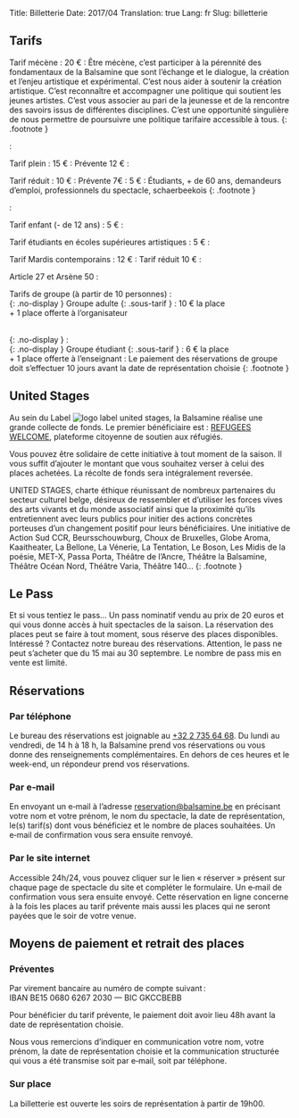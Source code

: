 Title: Billetterie
Date: 2017/04
Translation: true
Lang: fr
Slug: billetterie

## Tarifs

Tarif mécène
:  20 €
:  Être mécène, c’est participer à la pérennité des fondamentaux de la Balsamine que sont l’échange et le dialogue, la création et l’enjeu artistique et expérimental.
C’est nous aider à soutenir la création artistique. C’est reconnaître et accompagner une politique qui soutient les jeunes artistes.
C’est vous associer au pari de la jeunesse et de la rencontre des savoirs issus de différentes disciplines.
C’est une opportunité singulière de nous permettre de poursuivre une politique tarifaire accessible à tous.
{: .footnote }

:  <br/>

Tarif plein
:  15 €
:  Prévente 12 €
:  <br/>

Tarif réduit
:  10 €
:  Prévente 7€
:  5 €
:  Étudiants, + de 60 ans, demandeurs d’emploi, professionnels du spectacle, schaerbeekois
{: .footnote }

:  <br/>

Tarif enfant (- de 12 ans)
:  5 €
:  <br/>

Tarif étudiants en écoles supérieures artistiques
:  5 €
:  <br/>

Tarif Mardis contemporains
:  12 €
:  Tarif réduit 10 €
:  <br/>

Article 27 et Arsène 50
:  <br/>

Tarifs de groupe (à partir de 10 personnes)
:  <br/> {: .no-display }
Groupe adulte {: .sous-tarif }
:  10 € la place<br/> + 1 place offerte à l’organisateur

<br/> {: .no-display }
:  <br/> {: .no-display }
Groupe étudiant {: .sous-tarif }
:  6 € la place<br/> + 1 place offerte à l’enseignant
:  Le paiement des réservations de groupe doit s’effectuer 10 jours avant la date de représentation choisie
{: .footnote }


## United Stages

Au sein du Label ![logo label united stages](/images/label-united-stages-mini.png), la Balsamine réalise une grande collecte de fonds. Le premier bénéficiaire est : [REFUGEES WELCOME](http://www.bxlrefugees.be), plateforme citoyenne de soutien aux réfugiés.

Vous pouvez être solidaire de cette initiative à tout moment de la saison. Il vous suffit d’ajouter le montant que vous souhaitez verser à celui des places achetées. La récolte de fonds sera intégralement reversée.

UNITED STAGES, charte éthique réunissant de nombreux partenaires du secteur culturel belge, désireux de ressembler et d’utiliser les forces vives des arts vivants et du monde associatif ainsi que la proximité qu’ils entretiennent avec leurs publics pour initier des actions concrètes porteuses d’un changement positif pour leurs bénéficiaires. Une initiative de Action Sud CCR, Beursschouwburg, Choux de Bruxelles, Globe Aroma, Kaaitheater, La Bellone, La Vénerie, La Tentation, Le Boson, Les Midis de la poésie, MET-X, Passa Porta, Théâtre de l’Ancre, Théâtre la Balsamine, Théâtre Océan Nord, Théâtre Varia, Théâtre 140…
{: .footnote }

## Le Pass

Et si vous tentiez le pass…
Un pass nominatif vendu au prix de 20 euros et qui vous donne accès à huit spectacles de la saison.
La réservation des places peut se faire à tout moment, sous réserve des places disponibles.
Intéressé ? Contactez notre bureau des réservations.
Attention, le pass ne peut s’acheter que du 15 mai au 30 septembre. Le nombre de pass mis en vente est limité.

## Réservations

### Par téléphone

Le bureau des réservations est joignable au [+32 2 735 64 68](tel:+3227356468). Du lundi au vendredi, de 14 h à 18 h, la Balsamine prend vos réservations ou vous donne des renseignements complémentaires. En dehors de ces heures et le week-end, un répondeur prend vos réservations.

### Par e‑mail

En envoyant un e‑mail à l’adresse [&#114;&#101;&#115;&#101;&#114;&#118;&#097;&#116;&#105;&#111;&#110;&#064;&#098;&#097;&#108;&#115;&#097;&#109;&#105;&#110;&#101;&#046;&#098;&#101;](mailto:&#114;&#101;&#115;&#101;&#114;&#118;&#097;&#116;&#105;&#111;&#110;&#064;&#098;&#097;&#108;&#115;&#097;&#109;&#105;&#110;&#101;&#046;&#098;&#101;) en précisant votre nom et votre prénom, le nom du spectacle, la date de représentation, le(s) tarif(s) dont vous bénéficiez et le nombre de places souhaitées. Un e‑mail de confirmation vous sera ensuite renvoyé.

### Par le site internet

Accessible 24h/24, vous pouvez cliquer sur le lien « réserver » présent sur chaque page de spectacle du site et compléter le formulaire. Un e‑mail de confirmation vous sera ensuite envoyé. Cette réservation en ligne concerne à la fois les places au tarif prévente mais aussi les places qui ne seront payées que le soir de votre venue.

## Moyens de paiement et retrait des places

### Préventes

Par virement bancaire au numéro de compte suivant : IBAN&nbsp;BE15&nbsp;0680&nbsp;6267&nbsp;2030 — BIC&nbsp;GKCCBEBB

Pour bénéficier du tarif prévente, le paiement doit avoir lieu 48h avant la date de représentation choisie.

Nous vous remercions d’indiquer en communication votre nom, votre prénom, la date de représentation choisie et la communication structurée qui vous a été transmise soit par e‑mail, soit par téléphone.

### Sur place

La billetterie est ouverte les soirs de représentation à partir de 19h00.
